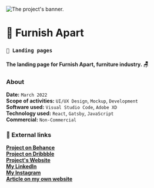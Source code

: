 ![The project's banner.](https:example.com/)
# 📌 Furnish Apart
### `🛬 Landing pages`
#### The landing page for Furnish Apart, furniture industry. 🪑
### About
**Date:** `March 2022`\
**Scope of activities:** `UI/UX Design`, `Mockup`, `Development`\
**Software used:** `Visual Studio Code`, `Adobe XD`\
**Technology used:** `React`, `Gatsby`, `JavaScript`\
**Commercial:** `Non-Commercial`

### 🔗 External links
**[Project on Behance](https://behance.net/)**\
**[Project on Dribbble](https://dribbble.com/)**\
**[Project's Website](https://example.com/)**\
**[My LinkedIn](https://linkedin.com/)**\
**[My Instagram](https://www.instagram.com/)**\
**[Article on my own website](https://www.example.com/)**
